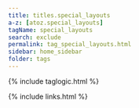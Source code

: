 ```yaml
---
title: titles.special_layouts
a-z: [atoz.special_layouts]
tagName: special_layouts
search: exclude
permalink: tag_special_layouts.html
sidebar: home_sidebar
folder: tags
---
```


{% include taglogic.html %}

{% include links.html %}
